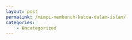 ```yaml
---
layout: post
permalink: /mimpi-membunuh-kecoa-dalam-islam/
categories:
    - Uncategorized
---
```


